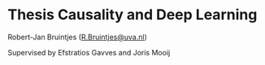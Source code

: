 # Thesis Causality and Deep Learning

Robert-Jan Bruintjes (R.Bruintjes@uva.nl)

Supervised by Efstratios Gavves and Joris Mooij